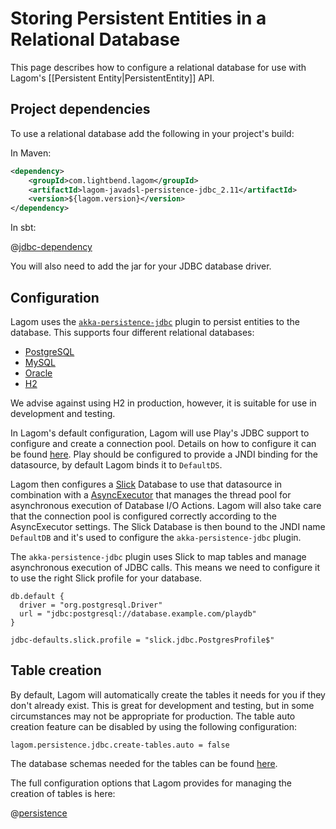 # Storing Persistent Entities in a Relational Database

This page describes how to configure a relational database for use with Lagom's [[Persistent Entity|PersistentEntity]] API.

## Project dependencies

To use a relational database add the following in your project's build:

In Maven:

```xml
<dependency>
    <groupId>com.lightbend.lagom</groupId>
    <artifactId>lagom-javadsl-persistence-jdbc_2.11</artifactId>
    <version>${lagom.version}</version>
</dependency>
```

In sbt:

@[jdbc-dependency](code/build-cluster.sbt)

You will also need to add the jar for your JDBC database driver.

## Configuration

Lagom uses the [`akka-persistence-jdbc`](https://github.com/dnvriend/akka-persistence-jdbc) plugin to persist entities to the database.  This supports four different relational databases:

* [PostgreSQL](https://www.postgresql.org/)
* [MySQL](https://www.mysql.com/)
* [Oracle](https://www.oracle.com/database/index.html)
* [H2](https://www.h2database.com/)

We advise against using H2 in production, however, it is suitable for use in development and testing.


In Lagom's default configuration, Lagom will use Play's JDBC support to configure and create a connection pool. Details on how to configure it can be found [here](https://www.playframework.com/documentation/2.6.x/JavaDatabase). Play should be configured to provide a JNDI binding for the datasource, by default Lagom binds it to `DefaultDS`.

Lagom then configures a [Slick](http://slick.lightbend.com/) Database to use that datasource in combination with a [AsyncExecutor](http://slick.lightbend.com/doc/3.2.1/api/index.html#slick.util.AsyncExecutor) that manages the thread pool for asynchronous execution of Database I/O Actions. Lagom will also take care that the connection pool is configured correctly according to the AsyncExecutor settings. The Slick Database is then bound to the JNDI name `DefaultDB` and it's used to configure the `akka-persistence-jdbc` plugin.

The `akka-persistence-jdbc` plugin uses Slick to map tables and manage asynchronous execution of JDBC calls. This means we need to configure it to use the right Slick profile for your database.

```
db.default {
  driver = "org.postgresql.Driver"
  url = "jdbc:postgresql://database.example.com/playdb"
}

jdbc-defaults.slick.profile = "slick.jdbc.PostgresProfile$"
```

## Table creation

By default, Lagom will automatically create the tables it needs for you if they don't already exist.  This is great for development and testing, but in some circumstances may not be appropriate for production.  The table auto creation feature can be disabled by using the following configuration:

```
lagom.persistence.jdbc.create-tables.auto = false
```

The database schemas needed for the tables can be found [here](https://github.com/dnvriend/akka-persistence-jdbc/tree/v2.6.8/src/test/resources/schema).

The full configuration options that Lagom provides for managing the creation of tables is here:

@[persistence](../../../../../persistence-jdbc/core/src/main/resources/reference.conf)
